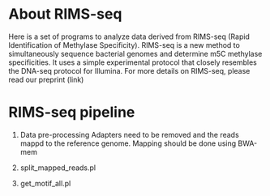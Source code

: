 # About RIMS-seq
Here is a set of programs to analyze data derived from RIMS-seq (Rapid Identification of Methylase Specificity). 
RIMS-seq is a new method to simultaneously sequence bacterial genomes and determine m5C methylase specificities. It uses a simple experimental protocol that closely resembles the DNA-seq protocol for Illumina. For more details on RIMS-seq, please read our preprint (link)

# RIMS-seq pipeline 
1. Data pre-processing
Adapters need to be removed and the reads mappd to the reference genome. Mapping should be done using BWA-mem

2. split_mapped_reads.pl

3. get_motif_all.pl
